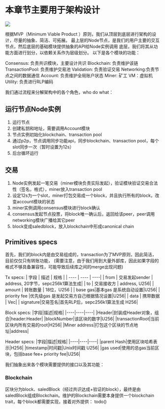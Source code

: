 # 本章节主要用于架构设计

<image src = "/docs/images/prague_structure.png"></image>

根据MVP（Minimum Viable Product ）原则，我们从顶层到底层进行架构的设计，尽量的抽象、简洁、可拓展。
最上层的Node节点，是我们的用户主要的交互节点，然后底层的基础模块提供抽象的API给Node实例调用
底层，我们将其从功能方面进行划分，以依赖关系作为层级划分。
以下是各个模块的功能：

Consensus: 负责共识模块，主要设计共识
Blockchain: 负责维护该链
TransactionPool: 负责维护交易池
Validation: 负责验证交易
Networking:负责节点之间的数据通信
Account: 负责维护全局账户状态
Miner: 矿工
VM：虚拟机
Utility: 负责进行RLP编码


我们通过流程来分解架构中的各个角色，who do what：
## 运行节点Node实例
1. 运行节点
2. 创建私钥和地址，需要调用Account模块
3. 节点实例初始化blockchain、transaction pool
4. 通过p2p，节点调用同步功能api，同步blockchain、transaction pool，每个slot同步一次（暂时设置为12s）
5. 后台循环运行

## 交易
1. Node实例发起一笔交易（miner模块负责实际发起），验证模块验证交易合法性（签名，格式），miner放入transaction pool
2. 设定12s为一个slot，miner打包交易成一个block，并且执行所有的block，改变account模块的状态
3. miner实例调用consensus模块进行block确认
4. consensus发起节点投票，将block唯一确认后，返回给该peer，peer调用networking模块广播给其它peer
5. block变成saledblock，放入blockchain中形成canonical chain


## Primitives specs
首先，我们的block内是由交易组成的，transaction为了MVP原则，因此简洁，目前仅仅只有转账功能， (需要注意，由于我们用到大量外部库，因此如果字段的格式不够具备兼容性，可能导致后续库之间的merge出现问题) 

Tx specs:
|  字段  |  描述  |  规格  |
|  ----  | ----  |  ----|
| from  | 交易发起sender |  address, 20字节，sepc256k1算法生成|
| to  | 交易接收方 | address, U256|
| amount  | 转账数量 | 18位，U256 |
| base gas|基本gas 是系统自动设置|U256|
| priority fee |优先级gas 是发起交易方自己根据情况设置|U256|
| data | 携带数据 | Vec<u8>|
| signature|交易签名|首先RLP后，sepc256k1算法生成 H256|

Block specs:
|字段|描述|规格|
|----|----|----|
|Header|封装成Header对象，组合|header:Header|
|blockNumber|该区块的数字|U256|
|transactionRoot|当前区块内所有交易的root|H256|
|Miner address|打包这个区块的节点地址|address|

Header specs:
|字段|描述|规格|
|----|----|----|
|parent Hash|使用区块哈希表示|H256|
|timestamp|时间戳|Unix时间戳 U256|
|gas used|使用的总gas当前区块，包括base fee+ priority fee|U256|



我们抽象出来各个模块需要提供的接口以及其功能：
### Blockchain
区块分为block、saledBlock（经过共识达成+验证的block），最终是由saledBlock组成Blockchain。维护的Blockchain需要本身提供一个blockchain trait，每个block都需要实现，接着对外提供：
todo()



### 